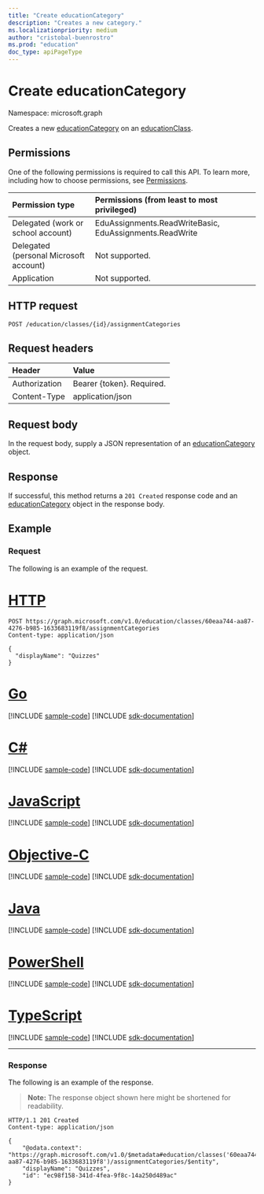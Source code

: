 ```yaml
---
title: "Create educationCategory"
description: "Creates a new category."
ms.localizationpriority: medium
author: "cristobal-buenrostro"
ms.prod: "education"
doc_type: apiPageType
---
```


# Create educationCategory

Namespace: microsoft.graph

Creates a new [educationCategory](../resources/educationcategory.md) on an [educationClass](../resources/educationclass.md).

## Permissions
One of the following permissions is required to call this API. To learn more, including how to choose permissions, see [Permissions](/graph/permissions-reference).

|Permission type      | Permissions (from least to most privileged)              |
|:--------------------|:---------------------------------------------------------|
|Delegated (work or school account) |  EduAssignments.ReadWriteBasic, EduAssignments.ReadWrite  |
|Delegated (personal Microsoft account) |  Not supported.  |
|Application | Not supported. | 

## HTTP request
<!-- { "blockType": "ignored" } -->
```http
POST /education/classes/{id}/assignmentCategories

```
## Request headers
| Header       | Value |
|:---------------|:--------|
| Authorization  | Bearer {token}. Required.  |
| Content-Type  | application/json  |

## Request body
In the request body, supply a JSON representation of an [educationCategory](../resources/educationcategory.md) object.


## Response
If successful, this method returns a `201 Created` response code and an [educationCategory](../resources/educationcategory.md) object in the response body.

## Example
### Request
The following is an example of the request.

# [HTTP](#tab/http)
<!-- {
  "blockType": "request",
  "sampleKeys": ["60eaa744-aa87-4276-b985-1633683119f8"],
  "name": "create_educationcategory_from_educationclass"
}-->
```http
POST https://graph.microsoft.com/v1.0/education/classes/60eaa744-aa87-4276-b985-1633683119f8/assignmentCategories
Content-type: application/json

{ 
  "displayName": "Quizzes"
}
```
# [Go](#tab/go)
[!INCLUDE [sample-code](../includes/snippets/go/create-educationcategory-from-educationclass-go-snippets.md)]
[!INCLUDE [sdk-documentation](../includes/snippets/snippets-sdk-documentation-link.md)]

# [C#](#tab/csharp)
[!INCLUDE [sample-code](../includes/snippets/csharp/create-educationcategory-from-educationclass-csharp-snippets.md)]
[!INCLUDE [sdk-documentation](../includes/snippets/snippets-sdk-documentation-link.md)]

# [JavaScript](#tab/javascript)
[!INCLUDE [sample-code](../includes/snippets/javascript/create-educationcategory-from-educationclass-javascript-snippets.md)]
[!INCLUDE [sdk-documentation](../includes/snippets/snippets-sdk-documentation-link.md)]

# [Objective-C](#tab/objc)
[!INCLUDE [sample-code](../includes/snippets/objc/create-educationcategory-from-educationclass-objc-snippets.md)]
[!INCLUDE [sdk-documentation](../includes/snippets/snippets-sdk-documentation-link.md)]

# [Java](#tab/java)
[!INCLUDE [sample-code](../includes/snippets/java/create-educationcategory-from-educationclass-java-snippets.md)]
[!INCLUDE [sdk-documentation](../includes/snippets/snippets-sdk-documentation-link.md)]

# [PowerShell](#tab/powershell)
[!INCLUDE [sample-code](../includes/snippets/powershell/create-educationcategory-from-educationclass-powershell-snippets.md)]
[!INCLUDE [sdk-documentation](../includes/snippets/snippets-sdk-documentation-link.md)]

# [TypeScript](#tab/typescript)
[!INCLUDE [sample-code](../includes/snippets/typescript/create-educationcategory-from-educationclass-typescript-snippets.md)]
[!INCLUDE [sdk-documentation](../includes/snippets/snippets-sdk-documentation-link.md)]

---


### Response
The following is an example of the response. 

>**Note:** The response object shown here might be shortened for readability.

<!-- {
  "blockType": "response",
  "truncated": true,
  "@odata.type": "microsoft.graph.educationCategory"
} -->
```http
HTTP/1.1 201 Created
Content-type: application/json

{
    "@odata.context": "https://graph.microsoft.com/v1.0/$metadata#education/classes('60eaa744-aa87-4276-b985-1633683119f8')/assignmentCategories/$entity",
    "displayName": "Quizzes",
    "id": "ec98f158-341d-4fea-9f8c-14a250d489ac"
}
```

<!-- uuid: 8fcb5dbc-d5aa-4681-8e31-b001d5168d79
2015-10-25 14:57:30 UTC -->
<!--
{
  "type": "#page.annotation",
  "description": "Create educationCategory",
  "keywords": "",
  "section": "documentation",
  "tocPath": "",
  "suppressions": []
}
-->


